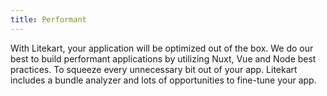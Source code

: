 ```yaml
---
title: Performant
---
```


With Litekart, your application will be optimized out of the box.
We do our best to build performant applications by utilizing Nuxt, Vue and Node best practices.
To squeeze every unnecessary bit out of your app. Litekart includes a bundle analyzer and lots of opportunities to fine-tune your app.
